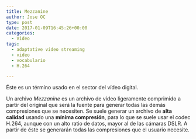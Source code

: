 ```yaml
---
title: Mezzanine
author: Jose OC
type: post
date: 2017-01-09T16:45:26+00:00
categories:
  - Video
tags:
  - adaptative video streaming
  - video
  - vocabulario
  - H.264

---
```

Éste es un término usado en el sector del vídeo digital.

Un archivo *Mezzanine* es un archivo de vídeo ligeramente comprimido a partir del original que será la fuente para generar todas las demás compresiones que se necesiten. Se suele generar un archivo de **alta calidad** usando una **mínima compresión**, para lo que se suele usar el codec H.264, aunque con un alto ratio de datos, mayor al de las cámaras DSLR. A partir de éste se generarán todas las compresiones que el usuario necesite.